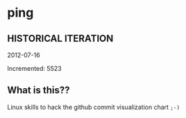 # ping

## HISTORICAL ITERATION
2012-07-16

Incremented: 5523

## What is this?? 
Linux skills to hack the github commit visualization chart `;-)`
